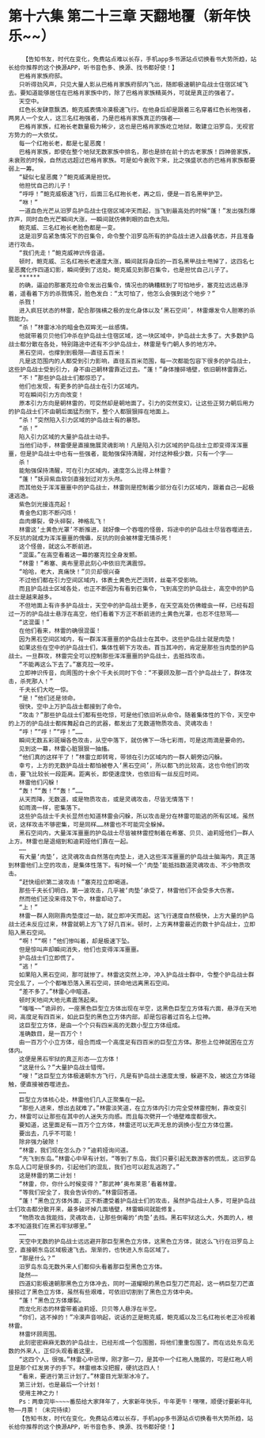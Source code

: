 # 第十六集 第二十三章 天翻地覆（新年快乐~~）
        【告知书友，时代在变化，免费站点难以长存，手机app多书源站点切换看书大势所趋，站长给你推荐的这个换源APP，听书音色多、换源、找书都好使！】
       巴格肖家族府邸。
       只听得劲风声，只见大量人影从巴格肖家族府邸内飞出，随即极速朝护岛战士住宿区域飞去。要知道能够居住在巴格肖家族中的，除了巴格肖家族精英外，可就是真正的强者了。
       天空中。
       红色长发肆意飘洒，鲍克威表情冷漠极速飞行。在他身后却是跟着三名穿着红色长袍强者，两男人一个女人，这三名红袍强者，乃是巴格肖家族真正的强者——
       巴格肖家族，红袍长老数量极为稀少，这也是巴格肖家族屹立地狱，敢建立汨罗岛，无视官方势力的一大依仗。
       每一个红袍长老，都是七星恶魔！
       巴格肖家族，即使在整个地狱无数家族中排名，那也是排在前十的古老家族！四神兽家族，未衰败的时候，自然远远超过巴格肖家族。可是如今衰败下来，比之强盛状态的巴格肖家族都要弱上一筹。
       “疑似七星恶魔？”鲍克威满是担忧。
       他担忧自己的儿子！
       “呼呼！”鲍克威极速飞行，后面三名红袍长老，再之后，便是一百名黑甲护卫。
       “咻！”
       一道血色光芒从汨罗岛护岛战士住宿区域冲天而起，当飞到最高处的时候“蓬！”发出强烈爆炸声，同时血色光芒瞬间大涨，一瞬间就仿佛刺眼的血色太阳。
       鲍克威、三名红袍长老脸色都是一变。
       这是汨罗岛紧急情况下的召集令，命令整个汨罗岛所有的护岛战士进入战备状态，并且准备进行攻击。
       “我们先走！”鲍克威神识传音道。
       顿时，鲍克威、三名红袍长老速度大涨，瞬间就将身后的一百名黑甲战士甩掉了，这四名七星恶魔化作四道幻影，瞬间便到了远处。鲍克威见到那召集令，也是担忧自己儿子了。
       ******
       的确，逼迫的那塞克拉命令发出召集令，情况也的确糟糕到了可怕地步，塞克拉远远悬浮着，遥看着下方的杀戮情况，脸色发白：“太可怕了，他怎么会强到这个地步？”
       杀戮！
       进入疯狂状态的林雷，配合那强横之极的龙化身体以及‘黑石空间’，林雷爆发令人胆寒的杀戮能力。
       “杀！”林雷冰冷的暗金色双眸无一丝感情。
       他就带着贝贝他们冲杀在护岛战士住宿区域，这一块区域中，护岛战士太多了。大多数护岛战士都分散在各处，特别路途中还有不少护岛战士，林雷是专门朝人多的地方冲。
       黑石空间，也撑到到极限——直径五百米！
       凡是这范围内的人都受到引力影响，直径五百米范围，每一次都能包容下很多的护岛战士，这些护岛战士受到引力，身不由己朝林雷靠近过去。“蓬！”身体撞碎墙壁，依旧朝林雷靠近。
       “不！”那些护岛战士们都惊恐了。
       他们也发现，有更多的护岛战士在引力区域内。
       可在瞬间引力方向改变！
       原本引力方向是朝林雷的，可突然却是朝地面了。引力的突然变幻，让这些正努力朝后用力的护岛战士们不由朝后面猛烈倒下，整个人都狠狠摔在地面上。
       “杀！”突然陷入引力区域的护岛战士有的暴怒。
       “杀！”
       陷入引力区域的大量护岛战士动手。
       当他们动手，林雷便是直接施展灵魂影响！凡是陷入引力区域的护岛战士立即变得浑浑噩噩，但是护岛战士中也有一些强者，能勉强保持清醒，对付这种极少数，只有一个字——
       杀！
       能勉强保持清醒，可在引力区域内，速度怎么比得上林雷？
       “蓬！”妖异紫血软剑直接划过对方头颅。
       而其他处于浑浑噩噩中的护岛战士，林雷则是控制着少部分在引力区域内，跟着自己一起极速逃逸。
       紫色剑光接连亮起！
       青金色幻影不断闪烁！
       血肉爆裂，骨头碎裂，神格乱飞！
       林雷这‘土黄色光罩’不断推进，就好像一个吞噬的怪兽，将途中的护岛战士尽皆吞噬进去，不反抗的就成为浑浑噩噩的傀儡，反抗的则会被林雷无情杀死！
       这个怪兽，就这么不断前进。
       “混蛋。”在高空看着这一幕的塞克拉全身发颤。
       “林雷！”希塞、奥布里恩此刻心中依旧充满震惊。
       “哈哈，老大，真痛快！”贝贝却很兴奋
       不过他们都在引力空间区域内，体表土黄色光芒流转，丝毫不受影响。
       而且护岛战士区域各处，也正不断因为有看到召集令，飞到高空的护岛战士，高空中的护岛战士是越来越多。
       不但地面上有许多护岛战士，天空中的护岛战士更多，在天空高处仿佛蝗虫一样，已经有超过一万的护岛战士悬浮在高空，他们看着下方正不断前进的土黄色光罩，也忍不住怒骂——
       “这混蛋！”
       在他们看来，林雷的确很混蛋！
       因为黑石空间区域内，有一群浑浑噩噩的护岛战士在其中。这些护岛战士就是肉垫！
       如果这些在空中的护岛战士们，集体性朝下方攻击。首当其冲的，肯定是那些当肉垫的护岛战士。一旦群攻，林雷完全可以控制那些浑浑噩噩的护岛战士，去抵挡攻击。
       “不能再这么下去了。”塞克拉一咬牙。
       立即神识传音，向周围的十余个千夫长同时下令：“不要顾及那一百个护岛战士了，群体攻击，杀死那人！”
       千夫长们大吃一惊。
       “是！”他们还是领命。
       很快，空中上万护岛战士都接到了命令。
       “攻击？”那些护岛战士们都有些吃惊，可是他们依旧听从命令。随着集体性的下令，天空中的上万的护岛战士都挥舞起自己的武器，都发出了无数道物质攻击、灵魂攻击！
       “呼！”“呼！”“呼！”……
       瞬间无数五彩斑斓各色攻击，从空中落下，就仿佛下一场七彩雨，可是这雨滴是要命的。
       见到这一幕，林雷心脏狠狠一抽搐。
       “他们真的这样干了！”林雷立即转弯，带领在引力区域内的一群人朝旁边闪躲。
       幸亏，上方的无数护岛战士都怕被卷入‘黑石空间’，所以都飞的比较高，这也令他们的攻击，要飞比较长一段距离。距离长，即使速度快，也依旧有一丝反应时间。
       林雷他们闪躲！
       “轰！”“轰！”“轰！”……
       从天而降，无数道，或是物质攻击，或是灵魂攻击，尽皆无情落下！
       如雨滴一样，密集落下。
       这些护岛战士千夫长显然也知道林雷会闪躲，所以攻击是分在林雷可能逃的所有区域。虽然说，这样攻击不够密集，可是同样……林雷也不可能完全躲掉。
       黑石空间内，大量浑浑噩噩的护岛战士尽皆被林雷控制着在希塞、贝贝、迪莉娅他们一群人上方。林雷也是退缩到和迪莉娅他们靠在一起。
       ……
       有大量‘肉垫’，这灵魂攻击自然落在肉垫上，进入这些浑浑噩噩的护岛战士脑海内，真正落到林雷他们上空的攻击，是集体性落下。有时候一个‘肉垫’能抵挡数道灵魂攻击、不少物质攻击。
       “赶快组织第二波攻击！”塞克拉立即喝道。
       那些千夫长们明白，第一波攻击，几乎被‘肉垫’承受了，林雷他们不会受多大伤害。
       然而他们还没来得及下令，林雷却动了。
       “上！”
       林雷一群人刚刚靠肉垫度过一劫，就立即冲天而起。这飞行速度自然极快，上方大量的护岛战士还未反应过来，林雷就朝上方飞了好几百米。顿时，上方离林雷最近的数十护岛战士，立即陷入黑石空间。
       “啊！”“啊！”他们惨叫着，却是极速下坠。
       但是惊叫声却瞬间消失，他们也变得浑浑噩噩。
       护岛战士们立即慌了。
       “逃！”
       如果陷入黑石空间，那可就惨了。林雷这突然上冲，冲入护岛战士群中，令整个护岛战士群完全乱了，一个个都唯恐落入黑石空间，拼命地远离黑石空间。
       “差不多了。”林雷心中暗道。
       顿时天地间大地元素震荡起来。
       “嗤嗤~~”诡异的，一座黑色巨型立方体出现在半空，这黑色巨型立方体有六面，悬浮在天地间，高度足有四百米，如此巨型的黑色立方体内部，却是包容着过百名上位神。
       这巨型立方体，是由一个个只有四米高的无数小型立方体组成。
       准确数目，是一百万个！
       由一百万个小立方体，组合而成一个高度足有四百米的巨型立方体。那些上位神就困在立方体内。
       这便是黑石牢狱的真正形态——立方体！
       “这是什么？”大量护岛战士错愕。
       “嗖！”这巨型立方体极速朝东方飞行，凡是有护岛战士速度太慢，躲避不及，被这立方体碰触，便直接被吞噬进去。
       ……
       巨型立方体核心处，林雷他们几人正聚集在一起。
       “那些人进来，想出去就难了。”林雷淡笑道，在立方体内引力完全受林雷控制，靠改变引力，林雷可以让那些在其中的人迷失方向感。而且每次劈开一个墙壁难度都很大。
       要知道，这里面足有一百万个立方体，林雷还可以无声无息的调换小型立方体位置。
       要出去，几乎不可能！
       除非强力破除！
       “林雷，我们现在怎么办？”迪莉娅询问道。
       “先飞到东岛。”林雷心中早有计划，“等到了东岛，我们只要引起无数游客的慌乱，这汨罗岛东岛人口可是很多的，引起他们的混乱，我们也可以趁乱逃跑了。”
       这是林雷的第二计划！
       “林雷，你，你什么时候变得？”那武神‘奥布莱恩’看着林雷。
       “等我们安全了，我会告诉你的。”林雷回答道。
       “蓬！”黑色立方体外面，正不断遭受着护岛战士们的攻击，虽然护岛战士人多，可是护岛战士们攻击都分散开来，最多破坏掉几面墙壁，林雷瞬间就能修复。
       “物质攻击我能挡，灵魂攻击，让那些倒霉的‘肉垫’去挡。黑石牢狱这么大，外面的人，根本不知道我们在黑石牢狱哪里。”
       ……
       天空中无数的护岛战士远远避开那巨型黑色立方体，这黑色立方体，就这么飞行在汨罗岛上空，直接朝东岛区域极速飞去。渐渐的，也快进入东岛区域了。
       “那是什么？”
       汨罗岛东岛无数外来人们都仰头看着那巨型黑色立方体。
       陡然——
       四道幻影极速朝那黑色立方体冲去，同时一道耀眼的黑色巨型刀芒亮起，这一柄巨型刀芒直接掠过了黑色立方体，虽然有些艰难，可依旧切割到了黑色立方体中央。
       “蓬！”黑色立方体爆裂。
       而龙化形态的林雷带着迪莉娅、贝贝等人悬浮在半空。
       “你们，逃不掉的！”冷漠声音响起，说话的正是鲍克威，鲍克威以及三名红袍长老正冷视着林雷。
       林雷环顾周围。
       此刻密密麻麻无数的护岛战士，已经形成一个包围圈，将他们重重包围了。而在远处东岛无数的外来人，正仰头观看着这里。
       “这四个人，很强。”林雷心中忌惮，刚才那一刀，是其中一个红袍人施展的，可是红袍人明显是那个红发男子的手下。林雷根本没把握，硬抗这四人！
       “看来，要进行第三计划了。”林雷目光渐渐冰冷了。
       第三计划，也是最后一个计划！
       使用主神之力！
       Ps：两章完毕~~~~番茄给大家拜年了，大家新年快乐，牛年更牛！嘿嘿，顺便讨要新年礼物——月票！（未完待续）
       【告知书友，时代在变化，免费站点难以长存，手机app多书源站点切换看书大势所趋，站长给你推荐的这个换源APP，听书音色多、换源、找书都好使！】